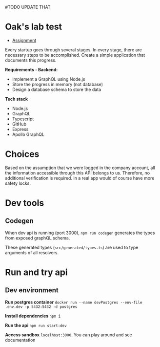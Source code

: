 #TODO UPDATE THAT

# Oak's lab test

- [Assignment](./assignment.pdf)

Every  startup  goes  through  several  stages.  In  every  stage,  there  are 
necessary steps to be accomplished. Create a simple application that documents this progress.

**Requirements - Backend:**
- Implement a GraphQL using Node.js
- Store the progress in memory (not database)
- Design a database schema to store the data

**Tech stack**
- Node.js
- GraphQL
- Typescript
- GitHub
- Express
- Apollo GraphQL

# Choices

Based on the assumption that we were logged in the company account, all the information accessible through this API belongs to us. Therefore, no additional verification is required. In a real app would of course have more safety locks.

# Dev tools

## Codegen

When dev api is running (port 3000), `npm run codegen` generates the types from exposed graphQL schema.

These generated types (`src/generated/types.ts`) are used to type arguments of all resolvers. 

# Run and try api

## Dev environment

**Run postgres container**
`docker run --name devPostgres --env-file .env.dev -p 5432:5432 -d postgres`

**Install dependencies**
`npm i`

**Run the api**
`npm run start:dev`

**Access sandbox** 
`localhost:3000`. You can play around and see documentation
